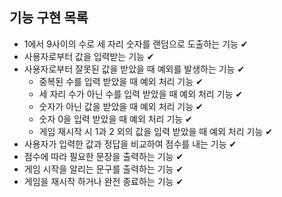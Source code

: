## 기능 구현 목록

- 1에서 9사이의 수로 세 자리 숫자를 랜덤으로 도출하는 기능 ✔
- 사용자로부터 값을 입력받는 기능 ✔
- 사용자로부터 잘못된 값을 받았을 때 예외를 발생하는 기능 ✔
  - 중복된 수를 입력 받았을 때 예외 처리 기능 ✔
  - 세 자리 수가 아닌 수를 입력 받았을 때 예외 처리 기능 ✔
  - 숫자가 아닌 값을 받았을 때 예외 처리 기능 ✔
  - 숫자 0을 입력 받았을 때 예외 처리 기능 ✔
  - 게임 재시작 시 1과 2 외의 값을 입력 받았을 때 예외 처리 기능 ✔
- 사용자가 입력한 값과 정답을 비교하여 점수를 내는 기능 ✔
- 점수에 따라 필요한 문장을 출력하는 기능 ✔
- 게임 시작을 알리는 문구를 출력하는 기능 ✔
- 게임을 재시작 하거나 완전 종료하는 기능 ✔
